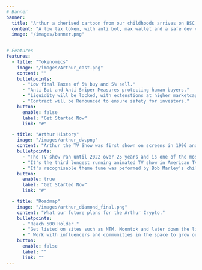 ```yaml
---
# Banner
banner:
  title: "Arthur a cherised cartoon from our childhoods arrives on BSC."
  content: "A low tax token, with anti bot, max wallet and a safe dev come and join us on our journey."
  image: "/images/banner.png"
  

# Features
features:
  - title: "Tokenomics"
    image: "/images/Arthur_cast.png"
    content: ""
    bulletpoints:
      - "Low final Taxes of 5% buy and 5% sell."
      - "Anti Bot and Anti Sniper Measures protecting human buyers."
      - "Liquidity will be locked, with extenstions at higher marketcaps."
      - "Contract will be Renounced to ensure safety for investors."
    button:
      enable: false
      label: "Get Started Now"
      link: "#"

  - title: "Arthur History"
    image: "/images/arthur_dw.png"
    content: "Arthur the TV Show was first shown on screens in 1996 and has over 253 episodes. The show helps children to understand the uniqness of themselevs and those around them in a light hearted manner."
    bulletpoints:
      - "The TV show ran until 2022 over 25 years and is one of the most recognised cartoons."
      - "It's the third longest running animated TV show in American TV History."
      - "It's recognisable theme tune was peformed by Bob Marley's children in their band called Ziggy Marley and the Melody Makers."
    button:
      enable: true
      label: "Get Started Now"
      link: "#"

  - title: "Roadmap"
    image: "/images/arthur_diamond_final.png"
    content: "What our future plans for the Arthur Crypto."
    bulletpoints:
      - "Reach 500 Holder."
      - "Get listed on sites such as NTM, Moontok and later down the line coin tracking sites such as Coingecko and Coinmarketcap."
      - " Work with influencers and communities in the space to grow our reach."
    button:
      enable: false
      label: ""
      link: ""
---
```

